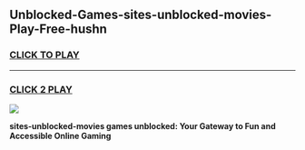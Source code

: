 
## Unblocked-Games-sites-unblocked-movies-Play-Free-hushn
<h3>
<a href="https://premium76.site?title=sites-unblocked-movies&ref=23A">CLICK TO PLAY</a></h3>
<hr>

<h3>
<a href="https://premium76.site?title=sites-unblocked-movies&ref=23A">CLICK 2 PLAY</a>
  
</h3>

<a href="https://premium76.site?title=sites-unblocked-movies&ref=23A"><img src="https://clearcache.store/games.png"></a>


**sites-unblocked-movies games unblocked: Your Gateway to Fun and Accessible Online Gaming**
